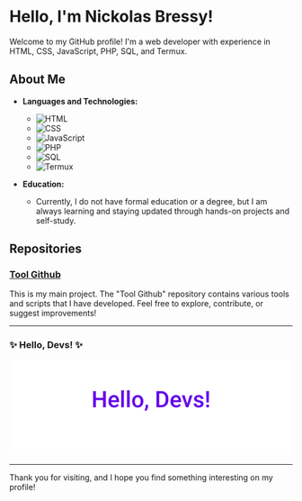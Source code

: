 # Hello, I'm Nickolas Bressy!

Welcome to my GitHub profile! I'm a web developer with experience in HTML, CSS, JavaScript, PHP, SQL, and Termux.

## About Me

- **Languages and Technologies:**
  - ![HTML](https://img.shields.io/badge/-HTML-blue)
  - ![CSS](https://img.shields.io/badge/-CSS-blue)
  - ![JavaScript](https://img.shields.io/badge/-JavaScript-yellow)
  - ![PHP](https://img.shields.io/badge/-PHP-blue)
  - ![SQL](https://img.shields.io/badge/-SQL-blue)
  - ![Termux](https://img.shields.io/badge/-Termux-green)

- **Education:** 
  - Currently, I do not have formal education or a degree, but I am always learning and staying updated through hands-on projects and self-study.

## Repositories

### [Tool Github](https://github.com/NickolasBressy/Tool-Github)
This is my main project. The "Tool Github" repository contains various tools and scripts that I have developed. Feel free to explore, contribute, or suggest improvements!

---

### ✨ Hello, Devs! ✨

![Hello, Devs!](https://raw.githubusercontent.com/NickolasBressy/Tool-Github/main/assets/hello-devs.svg)

---

Thank you for visiting, and I hope you find something interesting on my profile!
